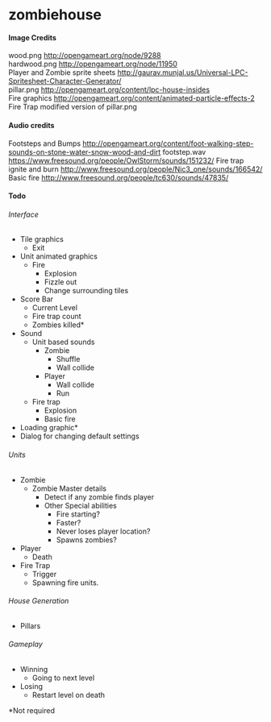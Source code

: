 # zombiehouse


#### Image Credits
wood.png http://opengameart.org/node/9288<br>
hardwood.png http://opengameart.org/node/11950<br>
Player and Zombie sprite sheets http://gaurav.munjal.us/Universal-LPC-Spritesheet-Character-Generator/<br>
pillar.png http://opengameart.org/content/lpc-house-insides<br>
Fire graphics http://opengameart.org/content/animated-particle-effects-2
Fire Trap modified version of pillar.png

#### Audio credits
Footsteps and Bumps http://opengameart.org/content/foot-walking-step-sounds-on-stone-water-snow-wood-and-dirt
footstep.wav https://www.freesound.org/people/OwlStorm/sounds/151232/
Fire trap ignite and burn http://www.freesound.org/people/Nic3_one/sounds/166542/
Basic fire http://www.freesound.org/people/tc630/sounds/47835/
#### Todo
###### Interface
* Tile graphics
    * Exit
* Unit animated graphics
    * Fire
        * Explosion
        * Fizzle out
        * Change surrounding tiles
* Score Bar
    * Current Level
    * Fire trap count
    * Zombies killed*
* Sound
    * Unit based sounds
        * Zombie
            * Shuffle
            * Wall collide
        * Player
            * Wall collide
            * Run
    * Fire trap
        * Explosion
        * Basic fire
* Loading graphic*
* Dialog for changing default settings

###### Units
* Zombie
    * Zombie Master details
        * Detect if any zombie finds player
        * Other Special abilities
            * Fire starting?
            * Faster?
            * Never loses player location?
            * Spawns zombies?
* Player
    * Death
* Fire Trap
    * Trigger
    * Spawning fire units.

###### House Generation
* Pillars

###### Gameplay
* Winning
    * Going to next level
* Losing
    * Restart level on death

*Not required
